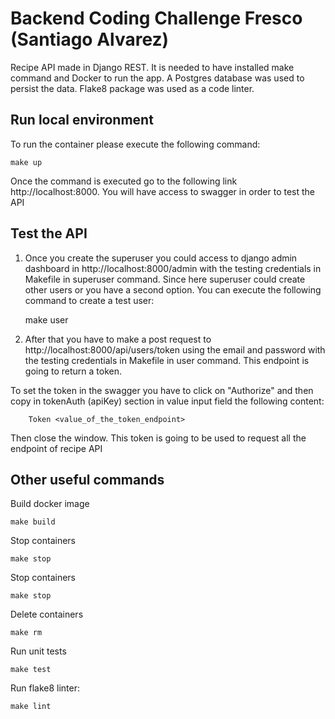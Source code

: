 Backend Coding Challenge Fresco (Santiago Alvarez)
====================================

Recipe API made in Django REST. It is needed to have installed make command and Docker to run the app.
A Postgres database was used to persist the data.
Flake8 package was used as a code linter.

## Run local environment

To run the container please execute the following command:

    make up

Once the command is executed go to the following link http://localhost:8000. You will have access to swagger
in order to test the API

## Test the API
1) Once you create the superuser you could access to django admin dashboard in http://localhost:8000/admin with 
the testing credentials in Makefile in superuser command. Since here superuser could create other users or you 
have a second option. You can execute the following command to create a test user:

    make user

2) After that you have to make a post request to http://localhost:8000/api/users/token using the email and password 
with the testing credentials in Makefile in user command.
This endpoint is going to return a token. 

To set the token in the swagger you have to click on "Authorize" and then copy in tokenAuth (apiKey) section in value input field
the following content:

        Token <value_of_the_token_endpoint>

Then close the window. This token is going to be used to request all the endpoint of recipe API


## Other useful commands

Build docker image

    make build

Stop containers

    make stop

Stop containers

    make stop

Delete containers

    make rm

Run unit tests

    make test

Run flake8 linter:

    make lint